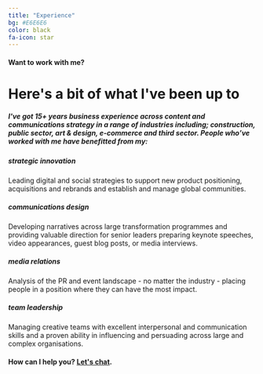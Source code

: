 ```yaml
---
title: "Experience"
bg: #E6E6E6
color: black
fa-icon: star
---
```


#### Want to work with me?

# Here's a bit of what I've been up to


##### I've got 15+ years business experience across content and communications strategy in a range of industries including; construction, public sector, art & design, e-commerce and third sector. People who’ve worked with me have benefitted from my:

<h5>strategic innovation</h5> Leading digital and social strategies to support new product positioning, acquisitions and rebrands and establish and manage global communities.
<h5>communications design</h5> Developing narratives across large transformation programmes and providing valuable direction for senior leaders preparing keynote speeches, video appearances, guest blog posts, or media interviews.
<h5>media relations</h5> Analysis of the PR and event landscape - no matter the industry - placing people in a position where they can have the most impact.
<h5>team leadership</h5> Managing creative teams with excellent interpersonal and communication skills and a proven ability in influencing and persuading across large and complex organisations.


#### How can I help you? [Let's chat](mailto:raphaelle@raphaelleheaf.com).


